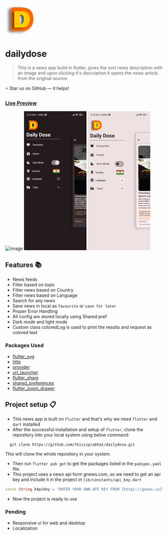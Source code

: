 <img src="assets/images/logo.png" alt="image" width="100" height="100">

# dailydose

> This is a news app build in flutter, gives the sort news description with an image and upon clicking it's description it opens the news article from the original source.



⭐ Star us on GitHub — it helps!

### [Live Preview](https://dailydose-eosin.vercel.app/)
<img src="screenshots/recorded_screen.gif" alt="image" width="200" >
<img src="screenshots/dark_mode.jpg" alt="image" width="200" >
<img src="screenshots/light_mode.jpg" alt="image" width="200" >


## Features 📚

* News feeds
* Filter based on topic 
* Filter news based on Country
* Filter news based on Language
* Search for any news
* Save news in local as `favourite` or `save for later`
* Proper Error Handling
* All config are stored locally using Shared pref
* Dark mode and light mode
* Custom class coloredLog is used to print the results and request as colored text

### Packages Used
* [flutter_svg](https://pub.dev/packages/flutter_svg)
* [http](https://pub.dev/packages/http)
* [provider](https://pub.dev/packages/provider)
* [url_launcher](https://pub.dev/packages/url_launcher)
* [flutter_share](https://pub.dev/packages/flutter_share)
* [shared_preferences](https://pub.dev/packages/shared_preferences)
* [flutter_zoom_drawer](https://pub.dev/packages/flutter_zoom_drawer)

## Project setup 📋

- This news app is built on `Flutter` and that's why we need `flutter` and `dart` installed
- After the successful installation and setup of `flutter`, clone the repository into your local system using below command:

 ```properties
   git clone https://github.com/thisisprabhat/dailydose.git
 ```
This will clone the whole repository in your system.

- Then run `flutter pub get` to get the packages listed in the `pubspec.yaml` file.
- This project uses a news api form gnews.com, so we need to get an api key and include it in the project in `lib/constants/api_key.dart`
```dart
const String kApiKey = "ENTER YOUR OWN API KEY FROM [https://gnews.io]";
```
- Now the project is ready to use

### Pending
* Responsive ui for web and desktop
* Localization
